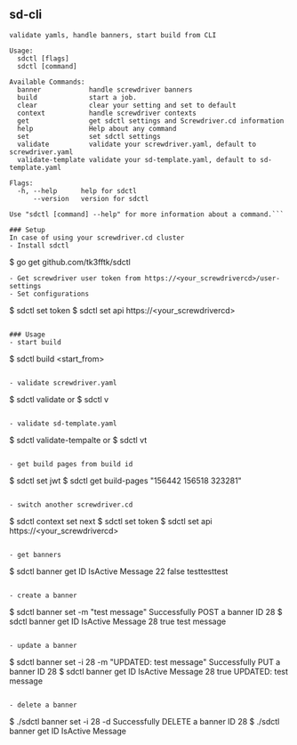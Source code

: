 ## sd-cli

```
validate yamls, handle banners, start build from CLI

Usage:
  sdctl [flags]
  sdctl [command]

Available Commands:
  banner            handle screwdriver banners
  build             start a job.
  clear             clear your setting and set to default
  context           handle screwdriver contexts
  get               get sdctl settings and Screwdriver.cd information
  help              Help about any command
  set               set sdctl settings
  validate          validate your screwdriver.yaml, default to screwdriver.yaml
  validate-template validate your sd-template.yaml, default to sd-template.yaml

Flags:
  -h, --help      help for sdctl
      --version   version for sdctl

Use "sdctl [command] --help" for more information about a command.```

### Setup
In case of using your screwdriver.cd cluster
- Install sdctl
```
$ go get github.com/tk3fftk/sdctl
```
- Get screwdriver user token from https://<your_screwdrivercd>/user-settings
- Set configurations
```
$ sdctl set token <obtained-token>
$ sdctl set api https://<your_screwdrivercd>
```

### Usage
- start build
```
$ sdctl build <pipelineid> <start_from>
```

- validate screwdriver.yaml
```
$ sdctl validate
or
$ sdctl v
```

- validate sd-template.yaml
```
$ sdctl validate-tempalte
or
$ sdctl vt
```

- get build pages from build id
```
$ sdctl set jwt
$ sdctl get build-pages "156442 156518 323281"
```

- switch another screwdriver.cd
```
$ sdctl context set next
$ sdctl set token <obtained-token>
$ sdctl set api https://<your_screwdrivercd>
```

- get banners
```
$ sdctl banner get
ID	IsActive	Message
22	false	testtesttest
```

- create a banner
```
$ sdctl banner set -m "test message"
Successfully POST a banner ID 28
$ sdctl banner get
ID	IsActive	Message
28	true	test message
```

- update a banner
```
$ sdctl banner set -i 28 -m "UPDATED: test message"
Successfully PUT a banner ID 28
$ sdctl banner get
ID	IsActive	Message
28	true	UPDATED: test message
```

- delete a banner
```
$ ./sdctl banner set -i 28 -d
Successfully DELETE a banner ID 28
$ ./sdctl banner get
ID	IsActive	Message
```
